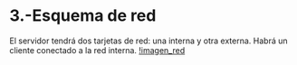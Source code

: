 # 3.-Esquema de red
El servidor tendrá dos tarjetas de red: una interna y otra externa.
Habrá un cliente conectado a la red interna.
[!imagen_red](https://i.ibb.co/DLc6Ccs/red-nginx.png)
